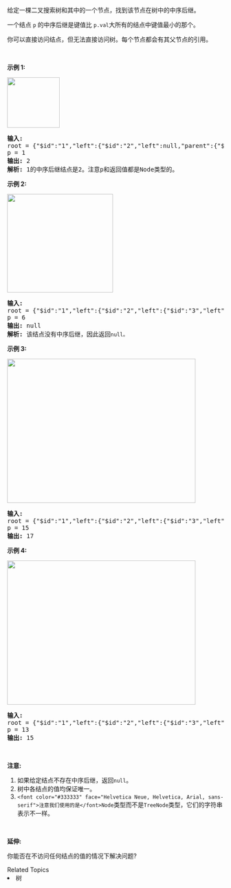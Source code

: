 <p>给定一棵二叉搜索树和其中的一个节点，找到该节点在树中的中序后继。</p>

<p>一个结点&nbsp;<code>p</code>&nbsp;的中序后继是键值比&nbsp;<code>p.val</code>大所有的结点中键值最小的那个。</p>

<p>你可以直接访问结点，但无法直接访问树。每个节点都会有其父节点的引用。</p>

<p>&nbsp;</p>

<p><strong>示例 1:</strong></p>

<p><img alt="" src="https://assets.leetcode.com/uploads/2019/01/23/285_example_1.PNG" style="height: 117px; width: 122px;"></p>

<pre><strong>输入: </strong>
root = {&quot;$id&quot;:&quot;1&quot;,&quot;left&quot;:{&quot;$id&quot;:&quot;2&quot;,&quot;left&quot;:null,&quot;parent&quot;:{&quot;$ref&quot;:&quot;1&quot;},&quot;right&quot;:null,&quot;val&quot;:1},&quot;parent&quot;:null,&quot;right&quot;:{&quot;$id&quot;:&quot;3&quot;,&quot;left&quot;:null,&quot;parent&quot;:{&quot;$ref&quot;:&quot;1&quot;},&quot;right&quot;:null,&quot;val&quot;:3},&quot;val&quot;:2}
p = 1
<strong>输出: </strong>2
<strong>解析: </strong>1的中序后继结点是2。注意p和返回值都是Node类型的。
</pre>

<p><strong>示例 2:</strong></p>

<p><img alt="" src="https://assets.leetcode.com/uploads/2019/01/23/285_example_2.PNG" style="height: 229px; width: 246px;"></p>

<pre><strong>输入: </strong>
root = {&quot;$id&quot;:&quot;1&quot;,&quot;left&quot;:{&quot;$id&quot;:&quot;2&quot;,&quot;left&quot;:{&quot;$id&quot;:&quot;3&quot;,&quot;left&quot;:{&quot;$id&quot;:&quot;4&quot;,&quot;left&quot;:null,&quot;parent&quot;:{&quot;$ref&quot;:&quot;3&quot;},&quot;right&quot;:null,&quot;val&quot;:1},&quot;parent&quot;:{&quot;$ref&quot;:&quot;2&quot;},&quot;right&quot;:null,&quot;val&quot;:2},&quot;parent&quot;:{&quot;$ref&quot;:&quot;1&quot;},&quot;right&quot;:{&quot;$id&quot;:&quot;5&quot;,&quot;left&quot;:null,&quot;parent&quot;:{&quot;$ref&quot;:&quot;2&quot;},&quot;right&quot;:null,&quot;val&quot;:4},&quot;val&quot;:3},&quot;parent&quot;:null,&quot;right&quot;:{&quot;$id&quot;:&quot;6&quot;,&quot;left&quot;:null,&quot;parent&quot;:{&quot;$ref&quot;:&quot;1&quot;},&quot;right&quot;:null,&quot;val&quot;:6},&quot;val&quot;:5}
p = 6
<strong>输出: </strong>null
<strong>解析: </strong>该结点没有中序后继，因此返回<code>null。</code>
</pre>

<p><strong>示例&nbsp;3:</strong></p>

<p><img alt="" src="https://assets.leetcode.com/uploads/2019/02/02/285_example_34.PNG" style="height: 335px; width: 438px;"></p>

<pre><strong>输入: </strong>
root = {&quot;$id&quot;:&quot;1&quot;,&quot;left&quot;:{&quot;$id&quot;:&quot;2&quot;,&quot;left&quot;:{&quot;$id&quot;:&quot;3&quot;,&quot;left&quot;:{&quot;$id&quot;:&quot;4&quot;,&quot;left&quot;:null,&quot;parent&quot;:{&quot;$ref&quot;:&quot;3&quot;},&quot;right&quot;:null,&quot;val&quot;:2},&quot;parent&quot;:{&quot;$ref&quot;:&quot;2&quot;},&quot;right&quot;:{&quot;$id&quot;:&quot;5&quot;,&quot;left&quot;:null,&quot;parent&quot;:{&quot;$ref&quot;:&quot;3&quot;},&quot;right&quot;:null,&quot;val&quot;:4},&quot;val&quot;:3},&quot;parent&quot;:{&quot;$ref&quot;:&quot;1&quot;},&quot;right&quot;:{&quot;$id&quot;:&quot;6&quot;,&quot;left&quot;:null,&quot;parent&quot;:{&quot;$ref&quot;:&quot;2&quot;},&quot;right&quot;:{&quot;$id&quot;:&quot;7&quot;,&quot;left&quot;:{&quot;$id&quot;:&quot;8&quot;,&quot;left&quot;:null,&quot;parent&quot;:{&quot;$ref&quot;:&quot;7&quot;},&quot;right&quot;:null,&quot;val&quot;:9},&quot;parent&quot;:{&quot;$ref&quot;:&quot;6&quot;},&quot;right&quot;:null,&quot;val&quot;:13},&quot;val&quot;:7},&quot;val&quot;:6},&quot;parent&quot;:null,&quot;right&quot;:{&quot;$id&quot;:&quot;9&quot;,&quot;left&quot;:{&quot;$id&quot;:&quot;10&quot;,&quot;left&quot;:null,&quot;parent&quot;:{&quot;$ref&quot;:&quot;9&quot;},&quot;right&quot;:null,&quot;val&quot;:17},&quot;parent&quot;:{&quot;$ref&quot;:&quot;1&quot;},&quot;right&quot;:{&quot;$id&quot;:&quot;11&quot;,&quot;left&quot;:null,&quot;parent&quot;:{&quot;$ref&quot;:&quot;9&quot;},&quot;right&quot;:null,&quot;val&quot;:20},&quot;val&quot;:18},&quot;val&quot;:15}
p = 15
<strong>输出: </strong>17
</pre>

<p><strong>示例&nbsp;4:</strong></p>

<p><img alt="" src="https://assets.leetcode.com/uploads/2019/02/02/285_example_34.PNG" style="height: 335px; width: 438px;"></p>

<pre><strong>输入: </strong>
root = {&quot;$id&quot;:&quot;1&quot;,&quot;left&quot;:{&quot;$id&quot;:&quot;2&quot;,&quot;left&quot;:{&quot;$id&quot;:&quot;3&quot;,&quot;left&quot;:{&quot;$id&quot;:&quot;4&quot;,&quot;left&quot;:null,&quot;parent&quot;:{&quot;$ref&quot;:&quot;3&quot;},&quot;right&quot;:null,&quot;val&quot;:2},&quot;parent&quot;:{&quot;$ref&quot;:&quot;2&quot;},&quot;right&quot;:{&quot;$id&quot;:&quot;5&quot;,&quot;left&quot;:null,&quot;parent&quot;:{&quot;$ref&quot;:&quot;3&quot;},&quot;right&quot;:null,&quot;val&quot;:4},&quot;val&quot;:3},&quot;parent&quot;:{&quot;$ref&quot;:&quot;1&quot;},&quot;right&quot;:{&quot;$id&quot;:&quot;6&quot;,&quot;left&quot;:null,&quot;parent&quot;:{&quot;$ref&quot;:&quot;2&quot;},&quot;right&quot;:{&quot;$id&quot;:&quot;7&quot;,&quot;left&quot;:{&quot;$id&quot;:&quot;8&quot;,&quot;left&quot;:null,&quot;parent&quot;:{&quot;$ref&quot;:&quot;7&quot;},&quot;right&quot;:null,&quot;val&quot;:9},&quot;parent&quot;:{&quot;$ref&quot;:&quot;6&quot;},&quot;right&quot;:null,&quot;val&quot;:13},&quot;val&quot;:7},&quot;val&quot;:6},&quot;parent&quot;:null,&quot;right&quot;:{&quot;$id&quot;:&quot;9&quot;,&quot;left&quot;:{&quot;$id&quot;:&quot;10&quot;,&quot;left&quot;:null,&quot;parent&quot;:{&quot;$ref&quot;:&quot;9&quot;},&quot;right&quot;:null,&quot;val&quot;:17},&quot;parent&quot;:{&quot;$ref&quot;:&quot;1&quot;},&quot;right&quot;:{&quot;$id&quot;:&quot;11&quot;,&quot;left&quot;:null,&quot;parent&quot;:{&quot;$ref&quot;:&quot;9&quot;},&quot;right&quot;:null,&quot;val&quot;:20},&quot;val&quot;:18},&quot;val&quot;:15}
p = 13
<strong>输出: </strong>15
</pre>

<p>&nbsp;</p>

<p><strong>注意:</strong></p>

<ol>
	<li>如果给定结点不存在中序后继，返回<code>null</code>。</li>
	<li>树中各结点的值均保证唯一。</li>
	<li><code>&lt;font color="#333333" face="Helvetica Neue, Helvetica, Arial, sans-serif"&gt;<span style="">注意我们使用的是</span>&lt;/font&gt;Node</code>类型而不是<code>TreeNode</code>类型，它们的字符串表示不一样。</li>
</ol>

<p>&nbsp;</p>

<p><strong>延伸:</strong></p>

<p>你能否在不访问任何结点的值的情况下解决问题?</p>
<div><div>Related Topics</div><div><li>树</li></div></div>